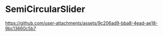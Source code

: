 # SemiCircularSlider

https://github.com/user-attachments/assets/9c206ad9-bba8-4ead-ae18-9bc13660c5b7

